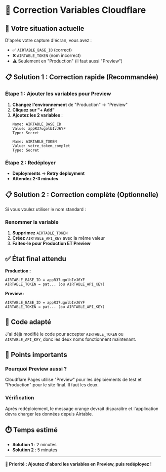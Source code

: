 # 🔧 Correction Variables Cloudflare

## 🎯 Votre situation actuelle

D'après votre capture d'écran, vous avez :
- ✅ `AIRTABLE_BASE_ID` (correct)
- ❌ `AIRTABLE_TOKEN` (nom incorrect)
- ⚠️ Seulement en "Production" (il faut aussi "Preview")

## 📋 Solution 1 : Correction rapide (Recommandée)

### Étape 1 : Ajouter les variables pour Preview
1. **Changez l'environnement** de "Production" → "Preview"
2. **Cliquez sur "+ Add"** 
3. **Ajoutez les 2 variables** :
   ```
   Name: AIRTABLE_BASE_ID
   Value: appR37ugolbIvJ6YF
   Type: Secret
   
   Name: AIRTABLE_TOKEN
   Value: votre_token_complet
   Type: Secret
   ```

### Étape 2 : Redéployer
- **Deployments** → **Retry deployment**
- **Attendez 2-3 minutes**

## 📋 Solution 2 : Correction complète (Optionnelle)

Si vous voulez utiliser le nom standard :

### Renommer la variable
1. **Supprimez** `AIRTABLE_TOKEN`
2. **Créez** `AIRTABLE_API_KEY` avec la même valeur
3. **Faites-le pour Production ET Preview**

## ✅ État final attendu

**Production :**
```
AIRTABLE_BASE_ID = appR37ugolbIvJ6YF
AIRTABLE_TOKEN = pat... (ou AIRTABLE_API_KEY)
```

**Preview :**
```
AIRTABLE_BASE_ID = appR37ugolbIvJ6YF  
AIRTABLE_TOKEN = pat... (ou AIRTABLE_API_KEY)
```

## 🔧 Code adapté

J'ai déjà modifié le code pour accepter `AIRTABLE_TOKEN` ou `AIRTABLE_API_KEY`, donc les deux noms fonctionnent maintenant.

## 🚨 Points importants

### Pourquoi Preview aussi ?
Cloudflare Pages utilise "Preview" pour les déploiements de test et "Production" pour le site final. Il faut les deux.

### Vérification
Après redéploiement, le message orange devrait disparaître et l'application devra charger les données depuis Airtable.

## ⏱️ Temps estimé
- **Solution 1** : 2 minutes
- **Solution 2** : 5 minutes

---

**🎯 Priorité : Ajoutez d'abord les variables en Preview, puis redéployez !**